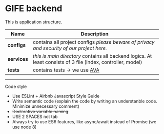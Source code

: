 # GIFE backend

This is application structure.

Name | Description
------------ | -------------
**configs** | contains all project configs *please beware of privacy and security of our project here.*
**services** | *this is main directory* contains all backend logics. At least consists of 3 file (index, controller, model)
**tests** | contains tests -> we use [AVA](https://github.com/avajs/ava)

---

Code style

* Use ESLint + Airbnb Javascript Style Guide
* Write semantic code (explain the code by writing an understanble code. Minimize unnecessary comment)
* ~~Declarative variable naming~~
* USE 2 SPACES not tab
* Always try to use ES6 features, like async/await instead of Promise (we use node 8)
